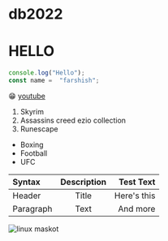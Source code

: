 
# db2022
# HELLO

``` javascript
console.log("Hello");
const name =  "farshish";
```
:grin:
[youtube](https://www.youtube.com)

1. Skyrim
2. Assassins creed ezio collection
3. Runescape

- Boxing
- Football
- UFC

|Syntax		| Description	| Test Text	|
|:---		|	:----:	|	---:	|
|Header		| Title		| Here's this	|
|Paragraph	| Text		| And more	|
![linux maskot](https://opensource.com/sites/default/files/lead-images/tux_linux_penguin_code_binary.jpg)
